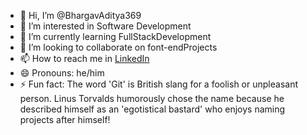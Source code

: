- 👋 Hi, I’m @BhargavAditya369
- 👀 I’m interested in Software Development
- 🌱 I’m currently learning FullStackDevelopment
- 💞️ I’m looking to collaborate on font-endProjects
- 📫 How to reach me in [LinkedIn](https://www.linkedin.com/in/bhargav-aditya-536775229)
- 😄 Pronouns: he/him
- ⚡ Fun fact: The word 'Git' is British slang for a foolish or unpleasant person. Linus Torvalds humorously chose the name because he described himself as an 'egotistical bastard' who enjoys naming projects after himself!

<!---
BhargavAditya369/BhargavAditya369 is a ✨ special ✨ repository because its `README.md` (this file) appears on your GitHub profile.
You can click the Preview link to take a look at your changes.
--->
